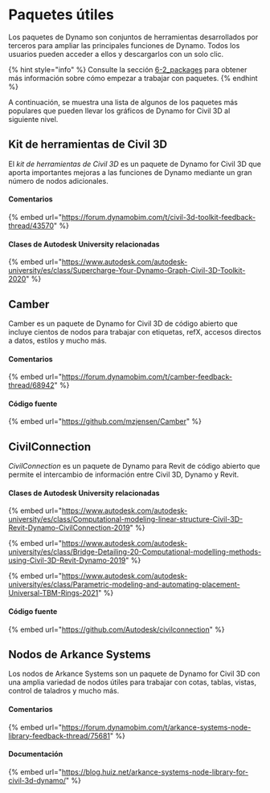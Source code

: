# Paquetes útiles

Los paquetes de Dynamo son conjuntos de herramientas desarrollados por terceros para ampliar las principales funciones de Dynamo. Todos los usuarios pueden acceder a ellos y descargarlos con un solo clic.

{% hint style="info" %} Consulte la sección [6-2_packages](../6\_custom\_nodes\_and\_packages/6-2\_packages/ "mention") para obtener más información sobre cómo empezar a trabajar con paquetes. {% endhint %}

A continuación, se muestra una lista de algunos de los paquetes más populares que pueden llevar los gráficos de Dynamo for Civil 3D al siguiente nivel.

## Kit de herramientas de Civil 3D

El _kit de herramientas de Civil 3D_ es un paquete de Dynamo for Civil 3D que aporta importantes mejoras a las funciones de Dynamo mediante un gran número de nodos adicionales.

#### Comentarios

{% embed url="https://forum.dynamobim.com/t/civil-3d-toolkit-feedback-thread/43570" %}

#### Clases de Autodesk University relacionadas

{% embed url="https://www.autodesk.com/autodesk-university/es/class/Supercharge-Your-Dynamo-Graph-Civil-3D-Toolkit-2020" %}

## Camber

Camber es un paquete de Dynamo for Civil 3D de código abierto que incluye cientos de nodos para trabajar con etiquetas, refX, accesos directos a datos, estilos y mucho más.

#### Comentarios

{% embed url="https://forum.dynamobim.com/t/camber-feedback-thread/68942" %}

#### Código fuente

{% embed url="https://github.com/mzjensen/Camber" %}

## CivilConnection

_CivilConnection_ es un paquete de Dynamo para Revit de código abierto que permite el intercambio de información entre Civil 3D, Dynamo y Revit.

#### Clases de Autodesk University relacionadas

{% embed url="https://www.autodesk.com/autodesk-university/es/class/Computational-modeling-linear-structure-Civil-3D-Revit-Dynamo-CivilConnection-2019" %}

{% embed url="https://www.autodesk.com/autodesk-university/es/class/Bridge-Detailing-20-Computational-modelling-methods-using-Civil-3D-Revit-Dynamo-2019" %}

{% embed url="https://www.autodesk.com/autodesk-university/es/class/Parametric-modeling-and-automating-placement-Universal-TBM-Rings-2021" %}

#### Código fuente

{% embed url="https://github.com/Autodesk/civilconnection" %}

## Nodos de Arkance Systems

Los nodos de Arkance Systems son un paquete de Dynamo for Civil 3D con una amplia variedad de nodos útiles para trabajar con cotas, tablas, vistas, control de taladros y mucho más.

#### Comentarios

{% embed url="https://forum.dynamobim.com/t/arkance-systems-node-library-feedback-thread/75681" %}

#### Documentación

{% embed url="https://blog.huiz.net/arkance-systems-node-library-for-civil-3d-dynamo/" %}
